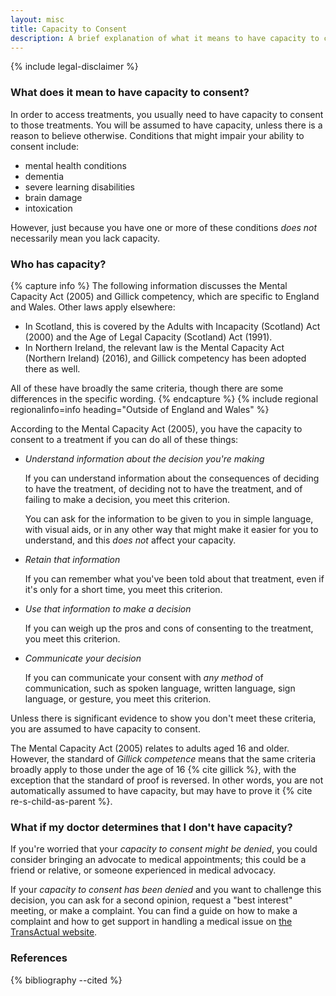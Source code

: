 ```yaml
---
layout: misc
title: Capacity to Consent
description: A brief explanation of what it means to have capacity to consent
---
```


{% include legal-disclaimer %}

### What does it mean to have capacity to consent?

In order to access treatments, you usually need to have capacity to consent
to those treatments. You will be assumed to have capacity, unless
there is a reason to believe otherwise.  Conditions that might impair your
ability to consent include:
* mental health conditions
* dementia
* severe learning disabilities
* brain damage
* intoxication

However, just because you have one or more of these conditions *does not* necessarily mean you lack capacity.

### Who has capacity?

{% capture info %}
The following information discusses the Mental Capacity Act (2005) and Gillick competency, which are specific to England and Wales. Other laws apply elsewhere:
* In Scotland, this is covered by the Adults with Incapacity (Scotland) Act (2000) and the Age of Legal Capacity (Scotland) Act (1991).
* In Northern Ireland, the relevant law is the Mental Capacity Act (Northern Ireland) (2016), and Gillick competency has been adopted there as well.

All of these have broadly the same criteria, though there are some differences in the specific wording.
{% endcapture %}
{% include regional regionalinfo=info heading="Outside of England and Wales" %}

According to the Mental Capacity Act (2005), you have the capacity to consent to a treatment if you can do all of these things:
* *Understand information about the decision you're making*

  If you can understand information about the consequences of deciding to have
the treatment, of deciding not to have the treatment, and of failing to make a
decision, you meet this criterion.

  You can ask for the information to be given to you in simple language, with
visual aids, or in any other way that might make it easier for you to
understand, and this *does not* affect your capacity.

* *Retain that information*

  If you can remember what you've been told about that treatment, even if it's only for
a short time, you meet this criterion.

* *Use that information to make a decision*

  If you can weigh up the pros and cons of consenting to the treatment, you meet this criterion.

* *Communicate your decision*

  If you can communicate your consent with *any method* of communication, such as spoken language, written language, sign language, or gesture, you meet this criterion.

Unless there is significant evidence to show you don't meet these criteria, you
are assumed to have capacity to consent. 

The Mental Capacity Act (2005) relates to adults aged 16 and older. However, the standard of *Gillick competence* means that the same criteria broadly apply to those under the age of 16 {% cite gillick %}, with the exception that the standard of proof is reversed. In other words, you are not automatically assumed to have capacity, but may have to prove it {% cite re-s-child-as-parent %}.

### What if my doctor determines that I don't have capacity?

If you're worried that your *capacity to consent might be denied*, you could consider
bringing an advocate to medical appointments; this could be a friend or
relative, or someone experienced in medical advocacy.

If your *capacity to consent has been denied* and you want to challenge this
decision, you can ask for a second opinion, request a "best interest" meeting,
or make a complaint. You can find a guide on how to make a complaint and how to get support in handling a medical issue on [the TransActual website](https://transactual.org.uk/medical-transition/common-healthcare-issues-and-what-to-do/).

### References

{% bibliography --cited %}
